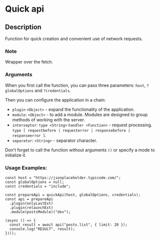 # Quick api

## Description
Function for quick creation and convenient use of network requests.

### Note
Wrapper over the fetch.

### Arguments
When you first call the function, you can pass three parameters: `host`, `?globalOptions` and `?credentials`.

Then you can configure the application in a chain:
- `plugin` `<Object>` - expand the functionality of the application.
- `module`: `<Object>` - to add a module. Modules are designed to group methods of working with the server.
- `interseptor`: `type <String>` `handler <Function>` - request processing. `type [ requestbefore | requesterror | responsebefore | responseerror ]`.
- `separator`: `<String>` - separator character.

Don't forget to call the function without arguments `()` or specify a mode to initialize it.

### Usage Examples:
```
const host = "https://jsonplaceholder.typicode.com/";
const globalOptions = null;
const credentials = "include";

const prepareApi = quickApi(host, globalOptions, credentials);
const api = prepareApi
  .plugin(onlyLastExt)
  .plugin(relaunchExt)
  .module(postsModule)("dev");

(async () => {
  const result = await api("posts.list", { limit: 20 });
  console.log("RESULT", result);
})();
```
